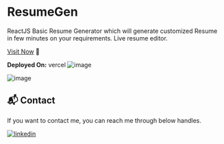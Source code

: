 # ResumeGen
ReactJS Basic Resume Generator which will generate customized Resume in few minutes on your requirements.
Live resume editor.

[Visit Now](https://resume-builder-one-ashy.vercel.app) 🚀

**Deployed On:**
vercel 
![image](https://github.com/user-attachments/assets/b77cb246-2303-4dc2-a31d-0fe072589bea)

![image](https://github.com/user-attachments/assets/fc608866-9e1c-4e8b-8f82-656cecb4119f)




<h2>📬 Contact</h2>

If you want to contact me, you can reach me through below handles.

[![linkedin](https://img.shields.io/badge/LinkedIn-0077B5?style=for-the-badge&logo=linkedin&logoColor=white)](https://www.linkedin.com/in/uday-gavada)

